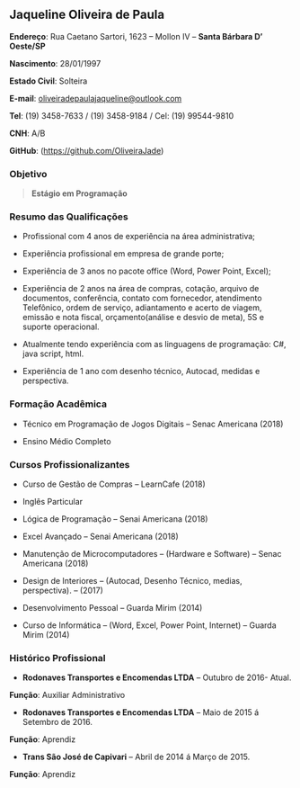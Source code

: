 ## Jaqueline Oliveira de Paula

**Endereço**: Rua Caetano Sartori, 1623 – Mollon IV – **Santa Bárbara D’ Oeste/SP** 

**Nascimento**: 28/01/1997 

**Estado Civil**: Solteira 

**E-mail**: oliveiradepaulajaqueline@outlook.com

**Tel**: (19) 3458-7633 / (19) 3458-9184  / Cel: (19) 99544-9810 

**CNH**: A/B 

**GitHub**: (https://github.com/OliveiraJade)



### Objetivo
 
> **Estágio em Programação**

### Resumo das Qualificações

- Profissional com 4 anos de experiência na área administrativa;

- Experiência profissional em empresa de grande porte; 

- Experiência de 3 anos no pacote office (Word, Power Point, Excel);

- Experiência de 2 anos na área de compras, cotação, arquivo de documentos, conferência, contato com fornecedor, atendimento Telefônico, ordem de serviço, adiantamento e acerto de viagem, emissão e nota fiscal, orçamento(análise e desvio de meta), 5S e suporte operacional.

- Atualmente tendo experiência com as linguagens de programação: C#, java script, html.

- Experiência de 1 ano com desenho técnico, Autocad, medidas e perspectiva. 

### Formação Acadêmica

- Técnico em Programação de Jogos Digitais – Senac Americana (2018) 

- Ensino Médio Completo 

### Cursos Profissionalizantes

- Curso de Gestão de Compras – LearnCafe (2018) 

- Inglês Particular 

- Lógica de Programação – Senai Americana (2018) 

- Excel Avançado – Senai Americana (2018) 

- Manutenção de Microcomputadores – (Hardware e Software) – Senac Americana (2018) 

- Design de Interiores – (Autocad, Desenho Técnico, medias, perspectiva). – (2017) 

- Desenvolvimento Pessoal – Guarda Mirim (2014) 

- Curso de Informática – (Word, Excel, Power Point, Internet) – Guarda Mirim (2014) 

### Histórico Profissional

- **Rodonaves Transportes e Encomendas LTDA** – Outubro de 2016- Atual. 

**Função**: Auxiliar Administrativo 
 
- **Rodonaves Transportes e Encomendas LTDA** – Maio de 2015 á Setembro de 2016. 

**Função**: Aprendiz 
 
- **Trans São José de Capivari** – Abril de 2014 á Março de 2015. 

**Função**: Aprendiz 

